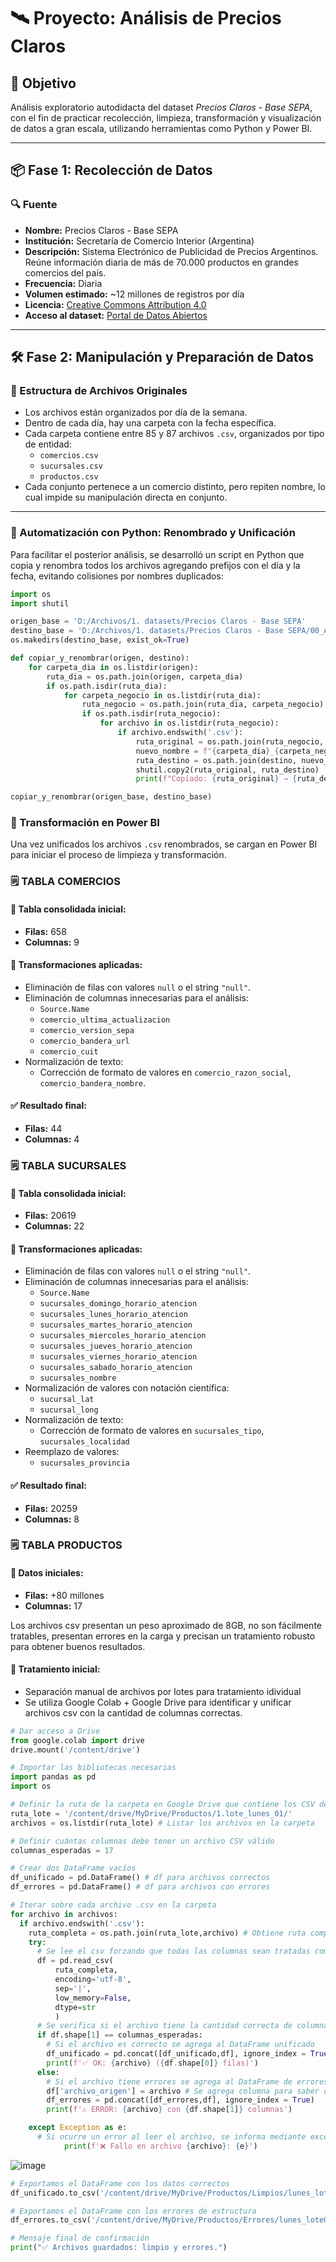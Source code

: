 # 🛰️ Proyecto: Análisis de Precios Claros

## 📌 Objetivo
Análisis exploratorio autodidacta del dataset *Precios Claros - Base SEPA*, con el fin de practicar recolección, limpieza, transformación y visualización de datos a gran escala, utilizando herramientas como Python y Power BI.

---

## 📦 Fase 1: Recolección de Datos

### 🔍 Fuente
- **Nombre:** Precios Claros - Base SEPA  
- **Institución:** Secretaría de Comercio Interior (Argentina)  
- **Descripción:** Sistema Electrónico de Publicidad de Precios Argentinos. Reúne información diaria de más de 70.000 productos en grandes comercios del país.  
- **Frecuencia:** Diaria  
- **Volumen estimado:** ~12 millones de registros por día  
- **Licencia:** [Creative Commons Attribution 4.0](https://creativecommons.org/licenses/by/4.0/)  
- **Acceso al dataset:** [Portal de Datos Abiertos](https://datos.produccion.gob.ar/dataset/sepa-precios)

---

## 🛠️ Fase 2: Manipulación y Preparación de Datos

### 📂 Estructura de Archivos Originales
- Los archivos están organizados por día de la semana.
- Dentro de cada día, hay una carpeta con la fecha específica.
- Cada carpeta contiene entre 85 y 87 archivos `.csv`, organizados por tipo de entidad:
  - `comercios.csv`
  - `sucursales.csv`
  - `productos.csv`
- Cada conjunto pertenece a un comercio distinto, pero repiten nombre, lo cual impide su manipulación directa en conjunto.

---

### 🧮 Automatización con Python: Renombrado y Unificación

Para facilitar el posterior análisis, se desarrolló un script en Python que copia y renombra todos los archivos agregando prefijos con el día y la fecha, evitando colisiones por nombres duplicados:

```python
import os
import shutil

origen_base = 'D:/Archivos/1. datasets/Precios Claros - Base SEPA'
destino_base = 'D:/Archivos/1. datasets/Precios Claros - Base SEPA/00_ArchivosRenombradosUnificados'
os.makedirs(destino_base, exist_ok=True)

def copiar_y_renombrar(origen, destino):
    for carpeta_dia in os.listdir(origen):
        ruta_dia = os.path.join(origen, carpeta_dia)
        if os.path.isdir(ruta_dia):
            for carpeta_negocio in os.listdir(ruta_dia):
                ruta_negocio = os.path.join(ruta_dia, carpeta_negocio)
                if os.path.isdir(ruta_negocio):
                    for archivo in os.listdir(ruta_negocio):
                        if archivo.endswith('.csv'):
                            ruta_original = os.path.join(ruta_negocio, archivo)
                            nuevo_nombre = f"{carpeta_dia}_{carpeta_negocio}_{archivo}"
                            ruta_destino = os.path.join(destino, nuevo_nombre)
                            shutil.copy2(ruta_original, ruta_destino)
                            print(f"Copiado: {ruta_original} → {ruta_destino}")

copiar_y_renombrar(origen_base, destino_base)
```
### 🔄 Transformación en Power BI

Una vez unificados los archivos `.csv` renombrados, se cargan en Power BI para iniciar el proceso de limpieza y transformación.

### 🗒️ TABLA COMERCIOS
#### 🧹 Tabla consolidada inicial: 
- **Filas:** 658  
- **Columnas:** 9

#### 🔧 Transformaciones aplicadas:
- Eliminación de filas con valores `null` o el string `"null"`.
- Eliminación de columnas innecesarias para el análisis:
  - `Source.Name`
  - `comercio_ultima_actualizacion`
  - `comercio_version_sepa`
  - `comercio_bandera_url`
  - `comercio_cuit`
- Normalización de texto:
  - Corrección de formato de valores en `comercio_razon_social`, `comercio_bandera_nombre`.

#### ✅ Resultado final: 
- **Filas:** 44  
- **Columnas:** 4

### 🗒️ TABLA SUCURSALES
#### 🧹 Tabla consolidada inicial: 
- **Filas:** 20619  
- **Columnas:** 22

#### 🔧 Transformaciones aplicadas:
- Eliminación de filas con valores `null` o el string `"null"`.
- Eliminación de columnas innecesarias para el análisis:
  - `Source.Name`
  - `sucursales_domingo_horario_atencion`
  - `sucursales_lunes_horario_atencion`
  - `sucursales_martes_horario_atencion`
  - `sucursales_miercoles_horario_atencion` 
  - `sucursales_jueves_horario_atencion`
  - `sucursales_viernes_horario_atencion` 
  - `sucursales_sabado_horario_atencion`
  - `sucursales_nombre`
- Normalización de valores con notación científica:
  - `sucursal_lat`
  - `sucursal_long`
- Normalización de texto:
  - Corrección de formato de valores en `sucursales_tipo`, `sucursales_localidad`
- Reemplazo de valores: 
  - `sucursales_provincia`

#### ✅ Resultado final: 
- **Filas:** 20259  
- **Columnas:** 8

### 🗒️ TABLA PRODUCTOS
#### 🧹 Datos iniciales: 
- **Filas:** +80 millones 
- **Columnas:** 17

Los archivos csv presentan un peso aproximado de 8GB, no son fácilmente tratables, presentan errores en la carga y precisan un tratamiento robusto para obtener buenos resultados.

#### 🔧 Tratamiento inicial:
- Separación manual de archivos por lotes para tratamiento idividual
- Se utiliza Google Colab + Google Drive para identificar y unificar archivos csv con la cantidad de columnas correctas.
```python
# Dar acceso a Drive
from google.colab import drive
drive.mount('/content/drive')

# Importar las bibliotecas necesarias
import pandas as pd
import os

# Definir la ruta de la carpeta en Google Drive que contiene los CSV del lote
ruta_lote = '/content/drive/MyDrive/Productos/1.lote_lunes_01/'
archivos = os.listdir(ruta_lote) # Listar los archivos en la carpeta

# Definir cuántas columnas debe tener un archivo CSV válido
columnas_esperadas = 17

# Crear dos DataFrame vacíos
df_unificado = pd.DataFrame() # df para archivos correctos
df_errores = pd.DataFrame() # df para archivos con errores

# Iterar sobre cada archivo .csv en la carpeta
for archivo in archivos:
  if archivo.endswith('.csv'):
    ruta_completa = os.path.join(ruta_lote,archivo) # Obtiene ruta completa al archivo
    try:
      # Se lee el csv forzando que todas las columnas sean tratadas como texto
      df = pd.read_csv(
          ruta_completa,
          encoding='utf-8',
          sep='|',
          low_memory=False,
          dtype=str
          )
      # Se verifica si el archivo tiene la cantidad correcta de columnas
      if df.shape[1] == columnas_esperadas:
        # Si el archivo es correcto se agrega al DataFrame unificado
        df_unificado = pd.concat([df_unificado,df], ignore_index = True)
        print(f'✅ OK: {archivo} ({df.shape[0]} filas)')
      else:
        # Si el archivo tiene errores se agrega al DataFrame de errores
        df['archivo_origen'] = archivo # Se agrega columna para saber de dónde provino
        df_errores = pd.concat([df_errores,df], ignore_index = True)
        print(f'⚠️ ERROR: {archivo} con {df.shape[1]} columnas')

    except Exception as e:
      # Si ocurre un error al leer el archivo, se informa mediante excepción
            print(f'❌ Fallo en archivo {archivo}: {e}')
```
![image](https://github.com/user-attachments/assets/3a9e0fa5-0ae6-48ad-8c51-ce74f24777ee)

```python
# Exportamos el DataFrame con los datos correctos
df_unificado.to_csv('/content/drive/MyDrive/Productos/Limpios/lunes_lote01.csv', index=False, encoding='utf-8')

# Exportamos el DataFrame con los errores de estructura
df_errores.to_csv('/content/drive/MyDrive/Productos/Errores/lunes_lote01.csv', index=False, encoding='utf-8')

# Mensaje final de confirmación
print("✅ Archivos guardados: limpio y errores.")
```
